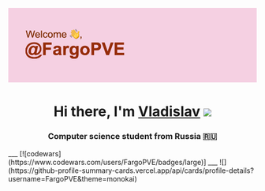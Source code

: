 ![title](https://github.com/FargoPVE/FargoPVE/blob/main/header.png)

<h1 align="center">Hi there, I'm <a href="" target="_blank">Vladislav</a> 
<img src="https://github.com/blackcater/blackcater/raw/main/images/Hi.gif" height="32"/></h1>
<h3 align="center">Computer science student from Russia 🇷🇺</h3>
___
[![codewars](https://www.codewars.com/users/FargoPVE/badges/large)]
___
![](https://github-profile-summary-cards.vercel.app/api/cards/profile-details?username=FargoPVE&theme=monokai)
